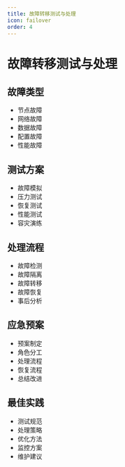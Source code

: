 ```yaml
---
title: 故障转移测试与处理
icon: failover
order: 4
---
```


# 故障转移测试与处理

## 故障类型
- 节点故障
- 网络故障
- 数据故障
- 配置故障
- 性能故障

## 测试方案
- 故障模拟
- 压力测试
- 恢复测试
- 性能测试
- 容灾演练

## 处理流程
- 故障检测
- 故障隔离
- 故障转移
- 故障恢复
- 事后分析

## 应急预案
- 预案制定
- 角色分工
- 处理流程
- 恢复流程
- 总结改进

## 最佳实践
- 测试规范
- 处理策略
- 优化方法
- 监控方案
- 维护建议
